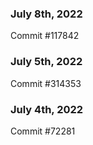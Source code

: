 ### July 8th, 2022

Commit #117842

### July 5th, 2022

Commit #314353


### July 4th, 2022

Commit #72281
